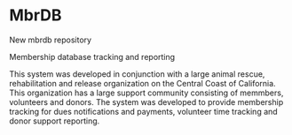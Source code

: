 MbrDB
=====

New mbrdb repository

Membership database tracking and reporting

This system was developed in conjunction with a large animal rescue, rehabilitation and release organization on the Central Coast of California. This organization has a large support community consisting of memmbers, volunteers and donors. The system was developed to provide membership tracking for dues notifications and payments, volunteer time tracking and donor support reporting.
